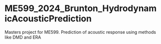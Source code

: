 # ME599_2024_Brunton_HydrodynamicAcousticPrediction
Masters project for ME599. Prediction of acoustic response using methods like DMD and ERA
